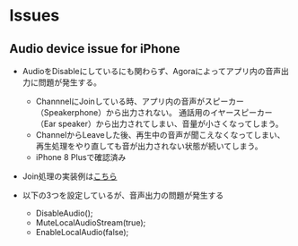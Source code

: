 # Issues

## Audio device issue for iPhone
- AudioをDisableにしているにも関わらず、Agoraによってアプリ内の音声出力に問題が発生する。
  - ChannnelにJoinしている時、アプリ内の音声がスピーカー（Speakerphone）から出力されない。
    通話用のイヤースピーカー（Ear speaker）から出力されてしまい、音量が小さくなってしまう。
  - ChannelからLeaveした後、再生中の音声が聞こえなくなってしまい、再生処理をやり直しても音が出力されない状態が続いてしまう。
  - iPhone 8 Plusで確認済み

- Join処理の実装例は[こちら](https://github.com/sotanmochi/AgoraVideoSamples-Unity/blob/main/AgoraExtension/Runtime/AgoraClient.cs)

- 以下の3つを設定しているが、音声出力の問題が発生する
  - DisableAudio();
  - MuteLocalAudioStream(true);
  - EnableLocalAudio(false);
